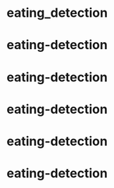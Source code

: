 # eating_detection
# eating-detection
# eating-detection
# eating-detection
# eating-detection
# eating-detection
